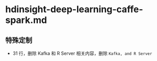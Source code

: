 # hdinsight-deep-learning-caffe-spark.md

## 特殊定制

* 31 行，删除 Kafka 和 R Server 相关内容，删除 `Kafka, and R Server`